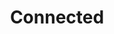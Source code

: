 ---
pid: mp119
title: Connected
location_transcription: Franklin Square
coordinates: "[-75.150769884918, 39.955675019185]"
zipcode: '19148'
gen_neighborhood: South Philadelphia
neighborhood: Whitman,Pennsport,South Philadelphia
outside_phl: 
age: '18'
age_range: 13-19
instagram: 
image_file_name: mp_119.jpg
proposal_transcription: Equality no matter what age, race, background, origin, must
  love one another
topic: Inclusivity,Unity,Love
topic_summary: 0, 0, 0
type: Other No Form
keywords_other: 
credit: Sandy Duong
image_labels: Connected by Love
twitter: 
facebook: 
permalink: "/monuments/mp119/"
layout: item-page
---